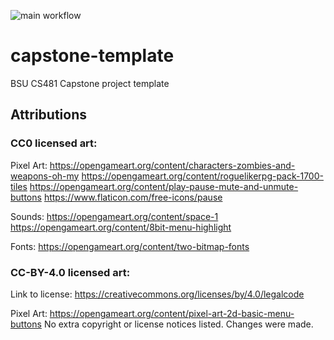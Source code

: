 ![main workflow](https://github.com/cs481-ekh/s23-scuttlers/actions/workflows/main.yml/badge.svg)
# capstone-template
BSU CS481 Capstone project template

## Attributions

### CC0 licensed art:

Pixel Art:
https://opengameart.org/content/characters-zombies-and-weapons-oh-my
https://opengameart.org/content/roguelikerpg-pack-1700-tiles
https://opengameart.org/content/play-pause-mute-and-unmute-buttons
https://www.flaticon.com/free-icons/pause

Sounds:
https://opengameart.org/content/space-1
https://opengameart.org/content/8bit-menu-highlight

Fonts: 
https://opengameart.org/content/two-bitmap-fonts

### CC-BY-4.0 licensed art:
Link to license: https://creativecommons.org/licenses/by/4.0/legalcode

Pixel Art:
https://opengameart.org/content/pixel-art-2d-basic-menu-buttons
No extra copyright or license notices listed.
Changes were made.